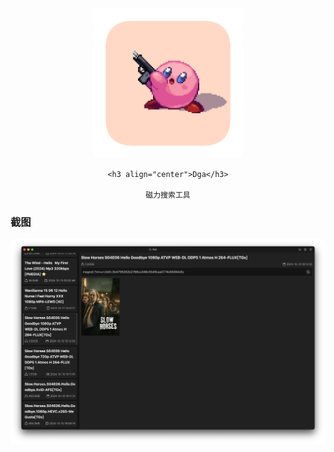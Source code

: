 <div align="center">
    <img src="icon/icon.png" width="240" height="240">

    <h3 align="center">Dga</h3>

    磁力搜索工具

</div>

### 截图

![](/images/example.png)
